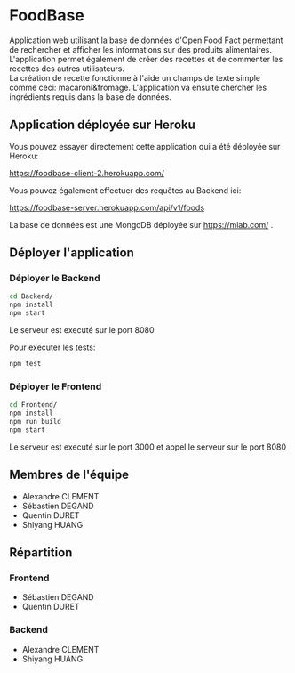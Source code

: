 # FoodBase

Application web utilisant la base de données d'Open Food Fact permettant de rechercher
et afficher les informations sur des produits alimentaires.  
 L'application permet également de créer des recettes et de commenter les recettes des
autres utilisateurs.  
 La création de recette fonctionne à l'aide un champs de texte simple comme ceci: macaroni&fromage.
L'application va ensuite chercher les ingrédients requis dans la base de données.

## Application déployée sur Heroku

Vous pouvez essayer directement cette application qui a été déployée sur Heroku:

https://foodbase-client-2.herokuapp.com/

Vous pouvez également effectuer des requêtes au Backend ici:

https://foodbase-server.herokuapp.com/api/v1/foods

La base de données est une MongoDB déployée sur https://mlab.com/ .

## Déployer l'application

### Déployer le Backend

```sh
cd Backend/
npm install
npm start
```

Le serveur est executé sur le port 8080

Pour executer les tests:

```sh
npm test
```

### Déployer le Frontend

```sh
cd Frontend/
npm install
npm run build
npm start
```

Le serveur est executé sur le port 3000 et appel le serveur sur le port 8080

## Membres de l'équipe

- Alexandre CLEMENT
- Sébastien DEGAND
- Quentin DURET
- Shiyang HUANG

## Répartition

### Frontend

- Sébastien DEGAND
- Quentin DURET

### Backend

- Alexandre CLEMENT
- Shiyang HUANG
